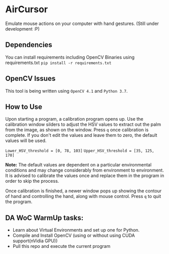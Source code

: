 # AirCursor
Emulate mouse actions on your computer with hand gestures. (Still under development :P)

## Dependencies
You can install requirements including OpenCV Binaries using requirements.txt 
`pip install -r requirements.txt`

## OpenCV Issues
This tool is being written using `OpenCV 4.1` and `Python 3.7`.

## How to Use
Upon starting a program, a calibration program opens up. Use the calibration window silders to adjust the HSV values to extract out the palm from the image, as shown on the window. Press `q` once calibration is complete. If you don't edit the values and leave them to zero, the default values will be used.

`Lower_HSV_threshold = [0, 78, 103]`
`Upper_HSV_threshold = [35, 125, 170]`

**Note:** The default values are dependent on a particular environmental conditions and may change considerably from environment to environment. It is advised to calibrate the values once and replace them in the program in order to skip the process.

Once calibration is finished, a newer window pops up showing the contour of hand and controlling the hand, along with mouse control. Press `q` to quit the program. 


## DA WoC WarmUp tasks:

* Learn about Virtual Environments and set up one for Python.
* Compile and Install OpenCV (using or without using CUDA support(nVidia GPU))
* Pull this repo and execute the current program

